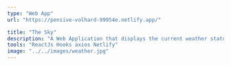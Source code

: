 ```yaml
---
type: "Web App"
url: "https://pensive-volhard-99954e.netlify.app/"

title: "The Sky"
description: "A Web Application that displays the current weather status based on your location. Enter any state or city to know its climatic state"
tools: "ReactJs Hooks axios Netlify"
image: "../../images/weather.jpg"
---
```

